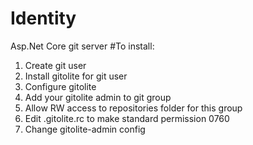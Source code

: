 # Identity
Asp.Net Core git server
#To install:
1. Create git user
2. Install gitolite for git user
3. Configure gitolite
4. Add your gitolite admin to git group
5. Allow RW access to repositories folder for this group
6. Edit .gitolite.rc to make standard permission 0760
7. Change gitolite-admin config
